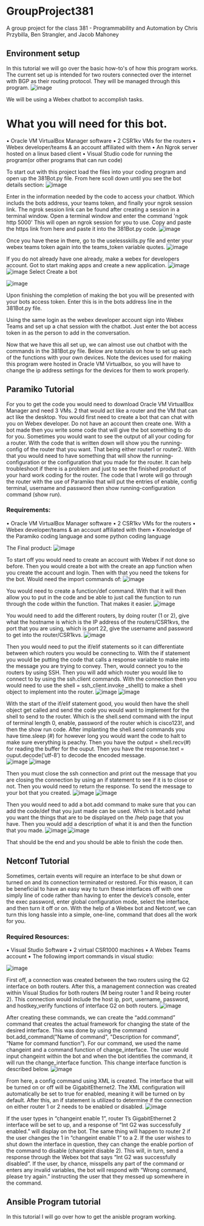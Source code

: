 # GroupProject381
A group project for the class 381 - Programmability and Automation by Chris Przybilla, Ben Strangler, and Jacob Mahoney

## Environment setup
In this tutorial we will go over the basic how-to's of how this program works.
The current set up is intended for two routers connected over the internet with BGP as their routing protocol. They will be managed through this program.
![image](https://user-images.githubusercontent.com/94020133/145106170-3dc82eba-3585-4536-99fd-ab2207d99697.png)

We will be using a Webex chatbot to accomplish tasks.
# What you will need for this bot.
•	Oracle VM VirtualBox Manager software
•	2 CSR1kv VMs for the routers
•	Webex developer/teams & an account affiliated with them
•	An Ngrok server hosted on a linux based client
•	Visual Studio code for running the program(or other programs that can run code)

To start out with this project load the files into your coding program and open up the 381Bot.py file.
From here scoll down until you see the bot details section:
![image](https://user-images.githubusercontent.com/94020133/145107177-fbeab37f-8bbe-4e82-b48f-439adfa5474d.png)

Enter in the information needed by the code to access your chatbot. Which includs the bots address, your teams token, and finally your ngrok session link.
The ngrok session link can be found after creating a session in a terminal window. Open a terminal window and enter the command 'ngok http 5000'
This will open an ngrok session for you to use. Copy and paste the https link from here and paste it into the 381Bot.py code.
![image](https://user-images.githubusercontent.com/94020133/145107537-92f103eb-1fd1-4112-82c7-032cc3275fb9.png)

Once you have these in there, go to the uselessskills.py file and enter your webex teams token again into the teams_token variable quotes.
![image](https://user-images.githubusercontent.com/94020133/145107730-d024e698-552f-443d-a9fb-adfb640d4448.png)

If you do not already have one already, make a webex for developers account. Got to start making apps and create a new application.
![image](https://user-images.githubusercontent.com/94020133/145109003-1ee3f1a4-157d-40b8-95bd-65121e71ec9a.png)
![image](https://user-images.githubusercontent.com/94020133/145109044-b9bf4ec1-ec5c-46c6-89c5-3b0a20518052.png)
Select Create a bot

![image](https://user-images.githubusercontent.com/94020133/145109119-80305e33-c656-47ba-aa22-bc9fc9caf92d.png)

Upon finishing the completion of making the bot you will be presented with your bots access token. Enter this is in the bots address line in the 381Bot.py file.

Using the same login as the webex developer account sign into Webex Teams and set up a chat session with the chatbot. Just enter the bot access token in as the person to add in the conversation.

Now that we have this all set up, we can almost use out chatbot with the commands in the 381Bot.py file.
Below are tutorials on how to set up each of the functions with your own devices. Note the devices used for making this program were hosted in Oracle VM Virtualbox, so you will have to change the ip address settings for the devices for them to work properly.


## Paramiko Tutorial
For you to get the code you would need to download Oracle VM VirtualBox Manager and need 3 VMs. 2 that would act like a router and the VM that can act like the desktop. You would first need to create a bot that can chat with you on Webex developer. Do not have an account then create one. With a bot made then you write some code that will give the bot something to do for you. Sometimes you would want to see the output of all your coding for a router. With the code that is written down will show you the running-config of the router that you want. That being either router1 or router2. With that you would need to have something that will show the running-configuration or the configuration that you made for the router. It can help troubleshoot if there is a problem and just to see the finished product of your hard work coding for the router. The code that I wrote will go through the router with the use of Paramiko that will put the entries of enable, config terminal, username and password then show running-configuration command (show run). 
### Requirements:
•	Oracle VM VirtualBox Manager software
•	2 CSR1kv VMs for the routers
•	Webex developer/teams & an account affiliated with them
•	Knowledge of the Paramiko coding language and some python coding language

The Final product:
 ![image](https://user-images.githubusercontent.com/94020133/145105031-8c61ad41-c8f5-464b-ad6e-fe4441ddc080.png)


To start off you would need to create an account with Webex if not done so before. Then you would create a bot with the create an app function when you create the account and login. Then with that you need the tokens for the bot. Would need the import commands of:
 ![image](https://user-images.githubusercontent.com/94020133/145105042-7c3dbb0a-96cf-483b-9ab3-89aaf72fc619.png)

 
You would need to create a function/def command. With that it will then allow you to put in the code and be able to just call the function to run through the code within the function. That makes it easier.
![image](https://user-images.githubusercontent.com/94020133/145105053-086e34e5-2ab9-4ee6-b1e1-243a4bf4b509.png)

 
You would need to add the different routers, by doing router (1 or 2), give what the hostname is which is the IP address of the routers/CSR1kvs, the port that you are using, which is port 22, give the username and password to get into the router/CSR1kvs. 
![image](https://user-images.githubusercontent.com/94020133/145105077-1ebcf7b3-3540-495d-9f7c-ae83b04da265.png)


Then you would need to put the if/elif statements so it can differentiate between which routers you would be connecting to. With the if statement you would be putting the code that calls a response variable to make into the message you are trying to convey. Then, would connect you to the routers by using SSH. Then you will add which router you would like to connect to by using the ssh.client commands. With the connection then you would need to use the shell = ssh_client.invoke _shell() to make a shell object to implement into the router. 
![image](https://user-images.githubusercontent.com/94020133/145105093-f1e20277-ff3f-40be-b5f3-c95b4831bb57.png)
![image](https://user-images.githubusercontent.com/94020133/145105116-fa3daf75-7d9e-498b-bae6-f0960457f853.png)

 
With the start of the if/elif statement good, you would then have the shell object get called and send the code you would want to implement for the shell to send to the router. Which is the shell.send command with the input of terminal length 0, enable, password of the router which is cisco123!, and then the show run code. After implanting the shell.send commands you have time.sleep (#) for however long you would want the code to halt to make sure everything is peachy. Then you have the output = shell.recv(#) for reading the buffer for the ouput. Then you have the response.text = ouput.decode(‘utf-8’) to decode the encoded message.  
![image](https://user-images.githubusercontent.com/94020133/145105140-c0eed541-8932-40af-942c-af03d78bc10b.png)
![image](https://user-images.githubusercontent.com/94020133/145105150-fc067987-c456-4cd8-9e61-535b52ceec12.png)


Then you must close the ssh connection and print out the message that you are closing the connection by using an if statement to see if it is to close or not. Then you would need to return the response. To send the message to your bot that you created.
![image](https://user-images.githubusercontent.com/94020133/145105171-ef33fbd8-e514-4368-8aa9-74b3e954c317.png)
![image](https://user-images.githubusercontent.com/94020133/145105184-bc68f771-72da-47ba-b41e-1bfdd5944d13.png)

  
Then you would need to add a bot.add command to make sure that you can add the code/def that you just made can be used. Which is bot.add (what you want the things that are to be displayed on the /help page that you have. Then you would add a description of what it is and then the function that you made.
 ![image](https://user-images.githubusercontent.com/94020133/145105192-fced85dc-2b82-41a8-bac1-e1a6f40bb7f4.png)
![image](https://user-images.githubusercontent.com/94020133/145105206-63c71125-ddd6-406d-a484-5eb02457b42c.png)
 
That should be the end and you should be able to finish the code then.


## Netconf Tutorial

Sometimes, certain events will require an interface to be shut down or turned on and its connection terminated or restored. For this reason, it can be beneficial to have an easy way to turn these interfaces off with one simply line of code rather than having to enter the device’s console, enter the exec password, enter global configuration mode, select the interface, and then turn it off or on. With the help of a Webex bot and Netconf, we can turn this long hassle into a simple, one-line, command that does all the work for you.

### Required Resources:
•	Visual Studio Software
•	2 virtual CSR1000 machines
•	A Webex Teams account
•	The following import commands in visual studio:
 
 ![image](https://user-images.githubusercontent.com/94020133/145104409-9c759335-4cd3-4d0b-ac29-1e7daae31001.png)


First off, a connection was created between the two routers using the G2 interface on both routers. After this, a management connection was created within Visual Studios for both routers (M being router 1 and R being router 2). This connection would include the host ip, port, username, password, and hostkey_verify functions of interface G2 on both routers.
![image](https://user-images.githubusercontent.com/94020133/145104433-56e3f501-76a3-46c4-a15b-01f024b894a6.png)

 
After creating these commands, we can create the “add.command” command that creates the actual framework for changing the state of the desired interface. This was done by using the command bot.add_command("Name of command", "Description for command”, “Name for command function”).  For our command, we used the name changeint and a command function of change_interface. The user would input changeint within the bot and when the bot identifies the command, it will run the change_interface function.  This change interface function is described below.
 ![image](https://user-images.githubusercontent.com/94020133/145104455-573d8d0b-fab1-4104-a2e0-d2a0b5c6276f.png)

From here, a config command using XML is created. The interface that will be turned on or off will be GigabitEthernet2. The XML configuration will automatically be set to true for enabled, meaning it will be turned on by default. After this, an if statement is utilized to determine if the connection on either router 1 or 2 needs to be enabled or disabled.
![image](https://user-images.githubusercontent.com/94020133/145104464-f221a828-eb87-4cf5-aedd-87fe8b4c79c3.png)

 
If the user types in “changeint enable 1”, router 1’s GigabitEthernet 2 interface will be set to up, and a response of “Int G2 was successfully enabled.” will display on the bot. The same thing will happen to router 2 if the user changes the 1 in “changeint enable 1” to a 2. If the user wishes to shut down the interface in question, they can change the enable portion of the command to disable (changeint disable 2). This will, in turn, send a response through the Webex bot that says “Int G2 was successfully disabled”. If the user, by chance, misspells any part of the command or enters any invalid variables, the bot will respond with “Wrong command, please try again.” instructing the user that they messed up somewhere in the command. 



## Ansible Program tutorial

In this tutorial I will go over how to get the anisble program working.





